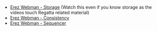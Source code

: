 
- [Erez Webman - Storage](https://drive.google.com/drive/u/0/folders/1_eb0M7Y_xXKfNtyqiV6ZYmFM_OXIv86z "https://drive.google.com/drive/u/0/folders/1_eb0M7Y_xXKfNtyqiV6ZYmFM_OXIv86z") (Watch this even if you know storage as the videos touch Regatta related material)
- [Erez Webman - Consistency](https://drive.google.com/drive/u/0/folders/19CbACTV4c2beowEvOGm0z8gwj8oCnfmh "https://drive.google.com/drive/u/0/folders/19CbACTV4c2beowEvOGm0z8gwj8oCnfmh")
- [Erez Webman - Sequencer](https://drive.google.com/drive/u/0/folders/17u-KfgpocmwqTtd5oHmVvLR_5tVympN2 "https://drive.google.com/drive/u/0/folders/17u-KfgpocmwqTtd5oHmVvLR_5tVympN2")
